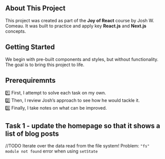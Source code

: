 ## About This Project

This project was created as part of the **Joy of React** course by Josh W. Comeau. It was built to practice and apply key **React.js** and **Next.js** concepts.

## Getting Started

We begin with pre-built components and styles, but without functionality. The goal is to bring this project to life.

## Prerequiremnts

1️⃣ First, I attempt to solve each task on my own.<br />
2️⃣ Then, I review Josh’s approach to see how he would tackle it.<br />
3️⃣ Finally, I take notes on what can be improved.

## Task 1 - update the homepage so that it shows a list of blog posts

//TODO Iterate over the data read from the file system!
Problem: `"fs" module not found` error when using `setState`
